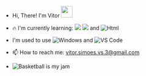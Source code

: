 - Hi, There! I'm Vitor <img src="https://raw.githubusercontent.com/aemmadi/aemmadi/master/wave.gif" width="30">

- 🔥 I'm currently learning: ![](https://img.shields.io/badge/-Python-black?style=flat-square&logo=Python) ![](https://img.shields.io/badge/Html-blue) and ![Html](https://img.shields.io/badge/Html-blue)
  
- I'm used to use  ![Windows](https://img.shields.io/badge/-Windows-black?style=flat-square&logo=Windows) and ![VS Code](https://img.shields.io/badge/-VS%20Code-007ACC?style=flat-square&logo=visual-studio-code)

- 📫 How to reach me: vitor.simoes.vs.3@gmail.com

- ![Basketball is my jam](https://img.shields.io/badge/My%20jam-Basketball-critical?style=flat-square&logo=nba&logoColor=white)


